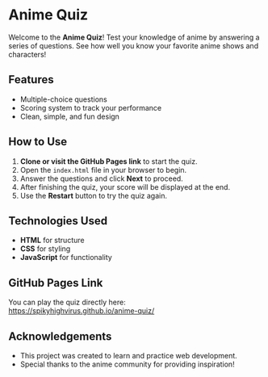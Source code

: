 # Anime Quiz

Welcome to the **Anime Quiz**! Test your knowledge of anime by answering a series of questions. See how well you know your favorite anime shows and characters!

## Features

- Multiple-choice questions
- Scoring system to track your performance
- Clean, simple, and fun design

## How to Use

1. **Clone or visit the GitHub Pages link** to start the quiz.
2. Open the `index.html` file in your browser to begin.
3. Answer the questions and click **Next** to proceed.
4. After finishing the quiz, your score will be displayed at the end.
5. Use the **Restart** button to try the quiz again.

## Technologies Used

- **HTML** for structure
- **CSS** for styling
- **JavaScript** for functionality

## GitHub Pages Link

You can play the quiz directly here:  
https://spikyhighvirus.github.io/anime-quiz/

## Acknowledgements

- This project was created to learn and practice web development.
- Special thanks to the anime community for providing inspiration!

